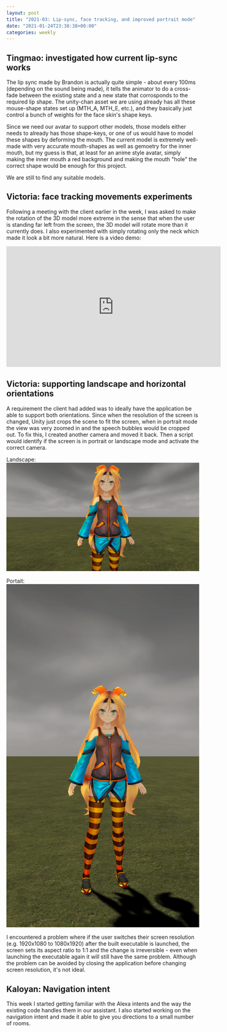 ```yaml
---
layout: post
title: "2021-03: Lip-sync, face tracking, and improved portrait mode"
date: "2021-01-24T23:38:38+00:00"
categories: weekly
---
```


## Tingmao: investigated how current lip-sync works

The lip sync made by Brandon is actually quite simple - about every 100ms (depending on the sound being made), it tells the animator to do a cross-fade between the existing state and a new state that corrosponds to the required lip shape. The unity-chan asset we are using already has all these mouse-shape states set up (MTH_A, MTH_E, etc.), and they basically just control a bunch of weights for the face skin's shape keys.

Since we need our avatar to support other models, those models either needs to already has those shape-keys, or one of us would have to model these shapes by deforming the mouth. The current model is extremely well-made with very accurate mouth-shapes as well as gemoetry for the inner mouth, but my guess is that, at least for an anime style avatar, simply making the inner mouth a red background and making the mouth "hole" the correct shape would be enough for this project.

We are still to find any suitable models.

## Victoria: face tracking movements experiments

Following a meeting with the client earlier in the week, I was asked to make the rotation of the 3D model more extreme in the sense that when the user is standing far left from the screen, the 3D model will rotate more than it currently does. I also experimented with simply rotating only the neck which made it look a bit more natural. Here is a video demo:

<iframe width="560" height="315" src="https://www.youtube-nocookie.com/embed/nuV0vodrZnE" frameborder="0" allow="accelerometer; autoplay; clipboard-write; encrypted-media; gyroscope; picture-in-picture" allowfullscreen></iframe>

## Victoria: supporting landscape and horizontal orientations

A requirement the client had added was to ideally have the application be able to support both orientations. Since when the resolution of the screen is changed, Unity just crops the scene to fit the screen, when in portrait mode the view was very zoomed in and the speech bubbles would be cropped out. To fix this, I created another camera and moved it back. Then a script would identify if the screen is in portrait or landscape mode and activate the correct camera.

Landscape:
<img src="/assets/images/landscape.png" class="center">

Portait:
<img src="/assets/images/portrait.png" class="center">

I encountered a problem where if the user switches their screen resolution (e.g. 1920x1080 to 1080x1920) after the built executable is launched, the screen sets its aspect ratio to 1:1 and the change is irreversible - even when launching the executable again it will still have the same problem. Although the problem can be avoided by closing the application before changing screen resolution, it's not ideal.

## Kaloyan: Navigation intent

This week I started getting familiar with the Alexa intents and the way the existing code handles them in our assistant. I also started working on the navigation intent and made it able to give you directions to a small number of rooms.